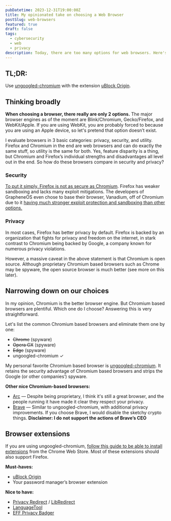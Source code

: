 ```yaml
---
pubDatetime: 2023-12-31T19:00:00Z
title: My opinionated take on choosing a Web Browser
postSlug: web-browsers
featured: true
draft: false
tags:
  - cybersecurity
  - web
  - privacy
description: Today, there are too many options for web browsers. Here's my take.
---
```


## TL;DR:

Use [ungoogled-chromium](https://github.com/ungoogled-software/ungoogled-chromium) with the extension [uBlock Origin](https://github.com/gorhill/uBlock).

## Thinking broadly

**When choosing a browser, there really are only 2 options.** The major browser engines as of the moment are Blink/Chromium, Gecko/Firefox, and WebKit/Apple. If you are using WebKit, you are probably forced to because you are using an Apple device, so let's pretend that option doesn’t exist.

I evaluate browsers in 3 basic categories: privacy, security, and utility. Firefox and Chromium in the end are web browsers and can do exactly the same stuff, so utility is the same for both. Yes, feature disparity is a thing, but Chromium and Firefox’s individual strengths and disadvantages all level out in the end. So how do these browsers compare in security and privacy?

### Security

[To put it simply, Firefox is not as secure as Chromium](https://madaidans-insecurities.github.io/firefox-chromium.html). Firefox has weaker sandboxing and lacks many exploit mitigations. The developers of GrapheneOS even chose to base their browser, Vanadium, off of Chromium due to it [having much stronger exploit protection and sandboxing than other options.](https://grapheneos.org/usage#web-browsing)

### Privacy

In most cases, Firefox has better privacy by default. Firefox is backed by an organization that fights for privacy and freedom on the internet, in stark contrast to Chromium being backed by Google, a company known for numerous privacy violations.

However, a massive caveat in the above statement is that Chromium is open source. Although proprietary Chromium based browsers such as Chrome may be spyware, the open source browser is much better (see more on this later).

## Narrowing down on our choices

In my opinion, Chromium is the better browser engine. But Chromium based browsers are plentiful. Which one do I choose? Answering this is very straightforward.

Let's list the common Chromium based browsers and eliminate them one by one:

- ~~Chrome~~ (spyware)
- ~~Opera GX~~ (spyware)
- ~~Edge~~ (spyware)
- ungoogled-chromium ✓

My personal favorite Chromium based browser is [ungoogled-chromium](https://github.com/ungoogled-software/ungoogled-chromium). It retains the security advantage of Chromium based browsers and strips the Google (or other companies’) spyware.

**Other nice Chromium-based browsers:**

- [Arc](https://arc.net/) — Despite being proprietary, I think it's still a great browser, and the people running it have made it clear they respect your privacy.
- [Brave](https://brave.com/) — Similar to ungoogled-chromium, with additional privacy improvements. If you choose Brave, I would disable the sketchy crypto things. **Disclaimer: I do not support the actions of Brave’s CEO**

## Browser extensions

If you are using ungoogled-chromium, [follow this guide to be able to install extensions](https://github.com/NeverDecaf/chromium-web-store) from the Chrome Web Store. Most of these extensions should also support Firefox.

**Must-haves:**

- [uBlock Origin](https://github.com/gorhill/uBlock)
- Your password manager’s browser extension

**Nice to have:**

- [Privacy Redirect](https://github.com/SimonBrazell/privacy-redirect) / [LibRedirect](https://github.com/libredirect/browser_extension)
- [LanguageTool](https://github.com/languagetool-org/languagetool)
- [EFF Privacy Badger](https://github.com/EFForg/privacybadger)
